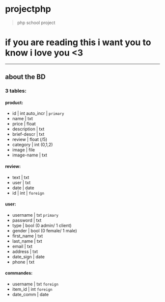 # projectphp
> php school project


# if you are reading this i want you to know i love you <3


---------
## about the BD
### 3 tables:

#### product:
- id | int auto_incr | `primary`
- name | txt  
- price | float
- description | txt
- brief-descr | txt
- review | float (/5) 
- category | int (0,1,2)
- image | file
- image-name | txt

#### review:
- text | txt
- user | txt 
- date | date
- id | int | `foreign`

#### user:
- username | txt `primary`
- password | txt
- type | bool (0 admin/ 1 client)
- gender | bool (0 female/ 1 male) 
- first_name | txt
- last_name | txt 
- email | txt
- address | txt
- date_sign | date
- phone | txt

#### commandes:
- username | txt `foreign`
- item_id | int `foreign`
- date_comm | date